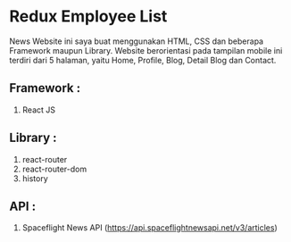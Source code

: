# Redux Employee List

News Website ini saya buat menggunakan HTML, CSS dan beberapa Framework maupun Library. Website berorientasi pada tampilan mobile ini terdiri dari 5 halaman, yaitu Home, Profile, Blog, Detail Blog dan Contact.

## Framework :

1. React JS

## Library :

1. react-router
2. react-router-dom
3. history

## API :

1. Spaceflight News API (https://api.spaceflightnewsapi.net/v3/articles)
